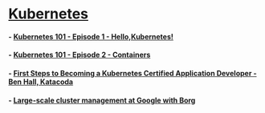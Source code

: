 # [Kubernetes](https://kubernetes.io/)

#### - [Kubernetes 101 - Episode 1 - Hello,Kubernetes!](https://www.youtube.com/watch?v=IcslsH7OoYo)

#### - [Kubernetes 101 - Episode 2 - Containers](https://www.youtube.com/watch?v=AHDrejEv0SM)

#### - [First Steps to Becoming a Kubernetes Certified Application Developer - Ben Hall, Katacoda](https://www.youtube.com/watch?v=pnTBFcddFR8)

#### - [Large-scale cluster management at Google with Borg](https://research.google/pubs/pub43438/)

